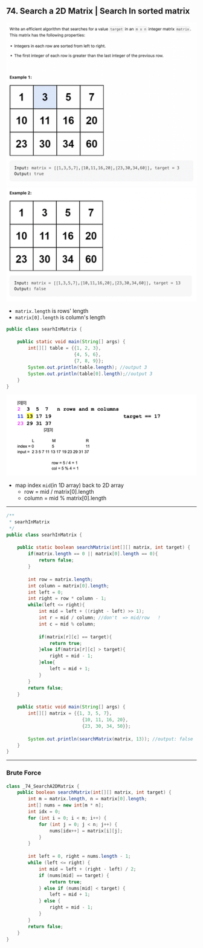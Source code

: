 ## 74. Search a 2D Matrix | Search In sorted matrix
![](img/2022-12-09-22-11-31.png)
![](img/2022-12-09-22-11-46.png)

- `matrix.length` is rows' length
- `matrix[0].length` is column's length

```java
public class searhInMatrix {

    public static void main(String[] args) {
        int[][] table = {{1, 2, 3}, 
                         {4, 5, 6}, 
                         {7, 8, 9}};
        System.out.println(table.length); //output 3
        System.out.println(table[0].length);//output 3
    }
}
```

![](img/2020-03-15-16-15-00.png)

- map index `mid`(in 1D array) back to 2D array
  - row =  mid / matrix[0].length 
  - column = mid % matrix[0].length

---

```java
/**
 * searhInMatrix
 */
public class searhInMatrix {

    public static boolean searchMatrix(int[][] matrix, int target) {
        if(matrix.length == 0 || matrix[0].length == 0){
            return false;
        }
        
        int row = matrix.length;
        int column = matrix[0].length;
        int left = 0;
        int right = row * column - 1;
        while(left <= right){
            int mid = left + ((right - left) >> 1);
            int r = mid / column; //don't  => mid/row   !
            int c = mid % column;

            if(matrix[r][c] == target){
                return true;
            }else if(matrix[r][c] > target){
                right = mid - 1;    
            }else{
                left = mid + 1;
            }
        }
        return false;
    }

    public static void main(String[] args) {
        int[][] matrix = {{1, 3, 5, 7}, 
                            {10, 11, 16, 20}, 
                            {23, 30, 34, 50}};
        
        System.out.println(searchMatrix(matrix, 13)); //output: false
    }
}

```

---

### Brute Force

```java
class _74_SearchA2DMatrix {
    public boolean searchMatrix(int[][] matrix, int target) {
        int m = matrix.length, n = matrix[0].length;
        int[] nums = new int[m * n];
        int idx = 0;
        for (int i = 0; i < m; i++) {
            for (int j = 0; j < n; j++) {
                nums[idx++] = matrix[i][j];
            }
        }

        int left = 0, right = nums.length - 1;
        while (left <= right) {
            int mid = left + (right - left) / 2;
            if (nums[mid] == target) {
                return true;
            } else if (nums[mid] < target) {
                left = mid + 1;
            } else {
                right = mid - 1;
            }
        }
        return false;
    }
}
```